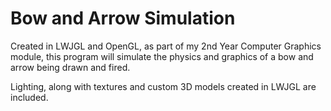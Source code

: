 # Bow and Arrow Simulation

Created in LWJGL and OpenGL, as part of my 2nd Year Computer Graphics module, this program will simulate the physics and graphics of a bow and arrow being drawn and fired.

Lighting, along with textures and custom 3D models created in LWJGL are included.
